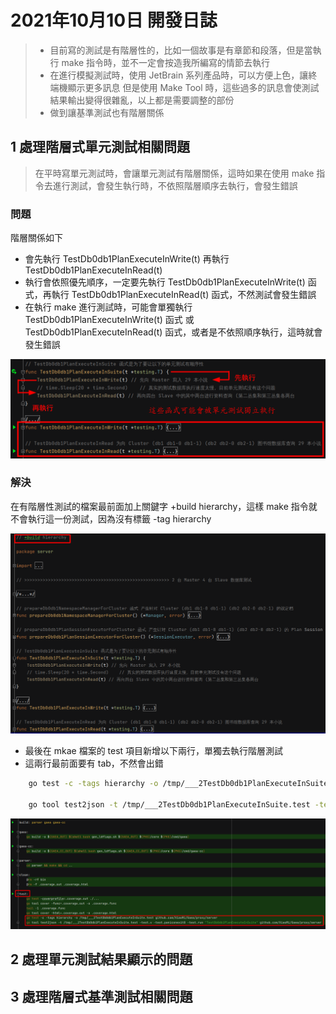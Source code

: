  # 2021年10月10日 開發日誌

> - 目前寫的測試是有階層性的，比如一個故事是有章節和段落，但是當執行 make 指令時，並不一定會按造我所編寫的情節去執行
> - 在進行模擬測試時，使用 JetBrain 系列產品時，可以方便上色，讓終端機顯示更多訊息
>   但是使用 Make Tool 時，這些過多的訊息會使測試結果輸出變得很雜亂，以上都是需要調整的部份
> - 做到讓基準測試也有階層關係

## 1 處理階層式單元測試相關問題

> 在平時寫單元測試時，會讓單元測試有階層關係，這時如果在使用 make 指令去進行測試，會發生執行時，不依照階層順序去執行，會發生錯誤

### 問題

階層關係如下

- 會先執行 TestDb0db1PlanExecuteInWrite(t) 再執行 TestDb0db1PlanExecuteInRead(t)
- 執行會依照優先順序，一定要先執行 TestDb0db1PlanExecuteInWrite(t)  函式，再執行 TestDb0db1PlanExecuteInRead(t) 函式，不然測試會發生錯誤
- 在執行 make 進行測試時，可能會單獨執行 TestDb0db1PlanExecuteInWrite(t) 函式 或 TestDb0db1PlanExecuteInRead(t) 函式，或者是不依照順序執行，這時就會發生錯誤

<img src="../assets/panhongrainbow/image-20211010071701345.png" alt="image-20211010071701345" style="zoom:80%;" /> 

### 解決

在有階層性測試的檔案最前面加上關鍵字 +build hierarchy，這樣 make 指令就不會執行這一份測試，因為沒有標籤 -tag hierarchy

<img src="../assets/panhongrainbow/image-20211010104359714.png" alt="image-20211010104359714" style="zoom:80%;" /> 

- 最後在 mkae 檔案的 test 項目新增以下兩行，單獨去執行階層測試
- 這兩行最前面要有 tab，不然會出錯

```bash
	go test -c -tags hierarchy -o /tmp/___2TestDb0db1PlanExecuteInSuite.test github.com/XiaoMi/Gaea/proxy/server

	go tool test2json -t /tmp/___2TestDb0db1PlanExecuteInSuite.test -test.v -test.paniconexit0 -test.run "TestDb0db1PlanExecuteInSuite" github.com/XiaoMi/Gaea/proxy/server
```

<img src="../assets/panhongrainbow/image-20211010110846867.png" alt="image-20211010110846867" style="zoom:80%;" /> 

## 2 處理單元測試結果顯示的問題



## 3 處理階層式基準測試相關問題


















